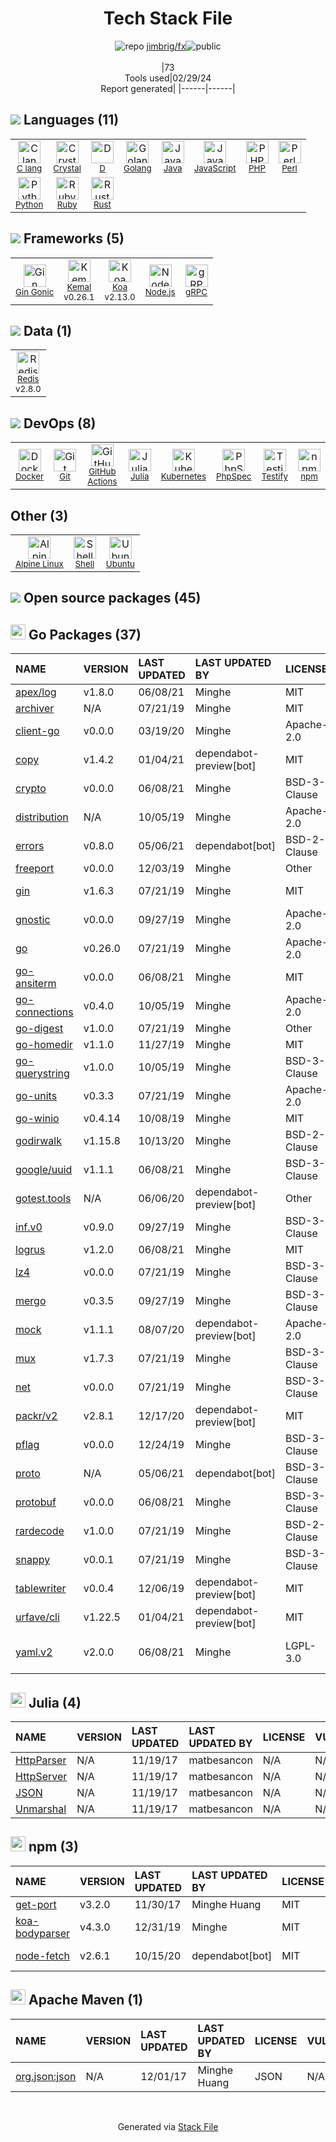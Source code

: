 <!--
&lt;--- Readme.md Snippet without images Start ---&gt;
## Tech Stack
jimbrig/fx is built on the following main stack:

- [C lang](http://en.wikipedia.org/wiki/C_(programming_language)) – Languages
- [Crystal](http://crystal-lang.org/) – Languages
- [D](http://dlang.org/) – Languages
- [Golang](http://golang.org/) – Languages
- [Java](https://www.java.com) – Languages
- [JavaScript](https://developer.mozilla.org/en-US/docs/Web/JavaScript) – Languages
- [PHP](http://www.php.net/) – Languages
- [Perl](http://www.perl.org/) – Languages
- [Python](https://www.python.org) – Languages
- [Ruby](https://www.ruby-lang.org) – Languages
- [Rust](http://www.rust-lang.org/) – Languages
- [Gin Gonic](https://gin-gonic.com/) – Frameworks (Full Stack)
- [Kemal](http://kemalcr.com/) – Microframeworks (Backend)
- [Koa](http://koajs.com/) – Microframeworks (Backend)
- [Node.js](http://nodejs.org/) – Frameworks (Full Stack)
- [gRPC](https://grpc.io/) – Remote Procedure Call (RPC)
- [Redis](http://redis.io/) – In-Memory Databases
- [Docker](https://www.docker.com/) – Virtual Machine Platforms & Containers
- [GitHub Actions](https://github.com/features/actions) – Continuous Integration
- [Kubernetes](http://kubernetes.io/) – Container Tools
- [PhpSpec](http://www.phpspec.net/en/latest/) – Testing Frameworks
- [Testify](https://github.com/stretchr/testify) – Go Testing
- [Alpine Linux](https://www.alpinelinux.org/) – Operating Systems
- [Shell](https://en.wikipedia.org/wiki/Shell_script) – Shells
- [Ubuntu](http://www.ubuntu.com/) – Operating Systems

Full tech stack [here](/techstack.md)

&lt;--- Readme.md Snippet without images End ---&gt;

&lt;--- Readme.md Snippet with images Start ---&gt;
## Tech Stack
jimbrig/fx is built on the following main stack:

- <img width='25' height='25' src='https://img.stackshare.io/no-img-open-source.png' alt='C lang'/> [C lang](http://en.wikipedia.org/wiki/C_(programming_language)) – Languages
- <img width='25' height='25' src='https://img.stackshare.io/service/3381/_iXHOD-1.png' alt='Crystal'/> [Crystal](http://crystal-lang.org/) – Languages
- <img width='25' height='25' src='https://img.stackshare.io/service/3117/d-5.png' alt='D'/> [D](http://dlang.org/) – Languages
- <img width='25' height='25' src='https://img.stackshare.io/service/1005/O6AczwfV_400x400.png' alt='Golang'/> [Golang](http://golang.org/) – Languages
- <img width='25' height='25' src='https://img.stackshare.io/service/995/K85ZWV2F.png' alt='Java'/> [Java](https://www.java.com) – Languages
- <img width='25' height='25' src='https://img.stackshare.io/service/1209/javascript.jpeg' alt='JavaScript'/> [JavaScript](https://developer.mozilla.org/en-US/docs/Web/JavaScript) – Languages
- <img width='25' height='25' src='https://img.stackshare.io/service/991/hwUcGZ41_400x400.jpg' alt='PHP'/> [PHP](http://www.php.net/) – Languages
- <img width='25' height='25' src='https://img.stackshare.io/service/1048/perl.png' alt='Perl'/> [Perl](http://www.perl.org/) – Languages
- <img width='25' height='25' src='https://img.stackshare.io/service/993/pUBY5pVj.png' alt='Python'/> [Python](https://www.python.org) – Languages
- <img width='25' height='25' src='https://img.stackshare.io/service/989/ruby.png' alt='Ruby'/> [Ruby](https://www.ruby-lang.org) – Languages
- <img width='25' height='25' src='https://img.stackshare.io/service/1070/v7txhrjp9pdqrkdtxxp0.png' alt='Rust'/> [Rust](http://www.rust-lang.org/) – Languages
- <img width='25' height='25' src='https://img.stackshare.io/service/4221/7894478.png' alt='Gin Gonic'/> [Gin Gonic](https://gin-gonic.com/) – Frameworks (Full Stack)
- <img width='25' height='25' src='https://img.stackshare.io/service/4609/15321198.png' alt='Kemal'/> [Kemal](http://kemalcr.com/) – Microframeworks (Backend)
- <img width='25' height='25' src='https://img.stackshare.io/service/1726/5055057.png' alt='Koa'/> [Koa](http://koajs.com/) – Microframeworks (Backend)
- <img width='25' height='25' src='https://img.stackshare.io/service/1011/n1JRsFeB_400x400.png' alt='Node.js'/> [Node.js](http://nodejs.org/) – Frameworks (Full Stack)
- <img width='25' height='25' src='https://img.stackshare.io/service/4670/default_d811b0ac72205af84aca21f967594338580be913.png' alt='gRPC'/> [gRPC](https://grpc.io/) – Remote Procedure Call (RPC)
- <img width='25' height='25' src='https://img.stackshare.io/service/1031/default_cbce472cd134adc6688572f999e9122b9657d4ba.png' alt='Redis'/> [Redis](http://redis.io/) – In-Memory Databases
- <img width='25' height='25' src='https://img.stackshare.io/service/586/n4u37v9t_400x400.png' alt='Docker'/> [Docker](https://www.docker.com/) – Virtual Machine Platforms & Containers
- <img width='25' height='25' src='https://img.stackshare.io/service/11563/actions.png' alt='GitHub Actions'/> [GitHub Actions](https://github.com/features/actions) – Continuous Integration
- <img width='25' height='25' src='https://img.stackshare.io/service/1885/21_d3cvM.png' alt='Kubernetes'/> [Kubernetes](http://kubernetes.io/) – Container Tools
- <img width='25' height='25' src='https://img.stackshare.io/service/3502/6b9dfb07681dee602dbdf75d9393f07c_400x400.png' alt='PhpSpec'/> [PhpSpec](http://www.phpspec.net/en/latest/) – Testing Frameworks
- <img width='25' height='25' src='https://img.stackshare.io/service/8695/stretchr.png' alt='Testify'/> [Testify](https://github.com/stretchr/testify) – Go Testing
- <img width='25' height='25' src='https://img.stackshare.io/service/6429/alpine_linux.png' alt='Alpine Linux'/> [Alpine Linux](https://www.alpinelinux.org/) – Operating Systems
- <img width='25' height='25' src='https://img.stackshare.io/service/4631/default_c2062d40130562bdc836c13dbca02d318205a962.png' alt='Shell'/> [Shell](https://en.wikipedia.org/wiki/Shell_script) – Shells
- <img width='25' height='25' src='https://img.stackshare.io/service/3511/cof_orange_hex.jpg' alt='Ubuntu'/> [Ubuntu](http://www.ubuntu.com/) – Operating Systems

Full tech stack [here](/techstack.md)

&lt;--- Readme.md Snippet with images End ---&gt;
-->
<div align="center">

# Tech Stack File
![](https://img.stackshare.io/repo.svg "repo") [jimbrig/fx](https://github.com/jimbrig/fx)![](https://img.stackshare.io/public_badge.svg "public")
<br/><br/>
|73<br/>Tools used|02/29/24 <br/>Report generated|
|------|------|
</div>

## <img src='https://img.stackshare.io/languages.svg'/> Languages (11)
<table><tr>
  <td align='center'>
  <img width='36' height='36' src='https://img.stackshare.io/no-img-open-source.png' alt='C lang'>
  <br>
  <sub><a href="http://en.wikipedia.org/wiki/C_(programming_language)">C lang</a></sub>
  <br>
  <sub></sub>
</td>

<td align='center'>
  <img width='36' height='36' src='https://img.stackshare.io/service/3381/_iXHOD-1.png' alt='Crystal'>
  <br>
  <sub><a href="http://crystal-lang.org/">Crystal</a></sub>
  <br>
  <sub></sub>
</td>

<td align='center'>
  <img width='36' height='36' src='https://img.stackshare.io/service/3117/d-5.png' alt='D'>
  <br>
  <sub><a href="http://dlang.org/">D</a></sub>
  <br>
  <sub></sub>
</td>

<td align='center'>
  <img width='36' height='36' src='https://img.stackshare.io/service/1005/O6AczwfV_400x400.png' alt='Golang'>
  <br>
  <sub><a href="http://golang.org/">Golang</a></sub>
  <br>
  <sub></sub>
</td>

<td align='center'>
  <img width='36' height='36' src='https://img.stackshare.io/service/995/K85ZWV2F.png' alt='Java'>
  <br>
  <sub><a href="https://www.java.com">Java</a></sub>
  <br>
  <sub></sub>
</td>

<td align='center'>
  <img width='36' height='36' src='https://img.stackshare.io/service/1209/javascript.jpeg' alt='JavaScript'>
  <br>
  <sub><a href="https://developer.mozilla.org/en-US/docs/Web/JavaScript">JavaScript</a></sub>
  <br>
  <sub></sub>
</td>

<td align='center'>
  <img width='36' height='36' src='https://img.stackshare.io/service/991/hwUcGZ41_400x400.jpg' alt='PHP'>
  <br>
  <sub><a href="http://www.php.net/">PHP</a></sub>
  <br>
  <sub></sub>
</td>

<td align='center'>
  <img width='36' height='36' src='https://img.stackshare.io/service/1048/perl.png' alt='Perl'>
  <br>
  <sub><a href="http://www.perl.org/">Perl</a></sub>
  <br>
  <sub></sub>
</td>

</tr>
<tr>
  <td align='center'>
  <img width='36' height='36' src='https://img.stackshare.io/service/993/pUBY5pVj.png' alt='Python'>
  <br>
  <sub><a href="https://www.python.org">Python</a></sub>
  <br>
  <sub></sub>
</td>

<td align='center'>
  <img width='36' height='36' src='https://img.stackshare.io/service/989/ruby.png' alt='Ruby'>
  <br>
  <sub><a href="https://www.ruby-lang.org">Ruby</a></sub>
  <br>
  <sub></sub>
</td>

<td align='center'>
  <img width='36' height='36' src='https://img.stackshare.io/service/1070/v7txhrjp9pdqrkdtxxp0.png' alt='Rust'>
  <br>
  <sub><a href="http://www.rust-lang.org/">Rust</a></sub>
  <br>
  <sub></sub>
</td>

</tr>
</table>

## <img src='https://img.stackshare.io/frameworks.svg'/> Frameworks (5)
<table><tr>
  <td align='center'>
  <img width='36' height='36' src='https://img.stackshare.io/service/4221/7894478.png' alt='Gin Gonic'>
  <br>
  <sub><a href="https://gin-gonic.com/">Gin Gonic</a></sub>
  <br>
  <sub></sub>
</td>

<td align='center'>
  <img width='36' height='36' src='https://img.stackshare.io/service/4609/15321198.png' alt='Kemal'>
  <br>
  <sub><a href="http://kemalcr.com/">Kemal</a></sub>
  <br>
  <sub>v0.26.1</sub>
</td>

<td align='center'>
  <img width='36' height='36' src='https://img.stackshare.io/service/1726/5055057.png' alt='Koa'>
  <br>
  <sub><a href="http://koajs.com/">Koa</a></sub>
  <br>
  <sub>v2.13.0</sub>
</td>

<td align='center'>
  <img width='36' height='36' src='https://img.stackshare.io/service/1011/n1JRsFeB_400x400.png' alt='Node.js'>
  <br>
  <sub><a href="http://nodejs.org/">Node.js</a></sub>
  <br>
  <sub></sub>
</td>

<td align='center'>
  <img width='36' height='36' src='https://img.stackshare.io/service/4670/default_d811b0ac72205af84aca21f967594338580be913.png' alt='gRPC'>
  <br>
  <sub><a href="https://grpc.io/">gRPC</a></sub>
  <br>
  <sub></sub>
</td>

</tr>
</table>

## <img src='https://img.stackshare.io/databases.svg'/> Data (1)
<table><tr>
  <td align='center'>
  <img width='36' height='36' src='https://img.stackshare.io/service/1031/default_cbce472cd134adc6688572f999e9122b9657d4ba.png' alt='Redis'>
  <br>
  <sub><a href="http://redis.io/">Redis</a></sub>
  <br>
  <sub>v2.8.0</sub>
</td>

</tr>
</table>

## <img src='https://img.stackshare.io/devops.svg'/> DevOps (8)
<table><tr>
  <td align='center'>
  <img width='36' height='36' src='https://img.stackshare.io/service/586/n4u37v9t_400x400.png' alt='Docker'>
  <br>
  <sub><a href="https://www.docker.com/">Docker</a></sub>
  <br>
  <sub></sub>
</td>

<td align='center'>
  <img width='36' height='36' src='https://img.stackshare.io/service/1046/git.png' alt='Git'>
  <br>
  <sub><a href="http://git-scm.com/">Git</a></sub>
  <br>
  <sub></sub>
</td>

<td align='center'>
  <img width='36' height='36' src='https://img.stackshare.io/service/11563/actions.png' alt='GitHub Actions'>
  <br>
  <sub><a href="https://github.com/features/actions">GitHub Actions</a></sub>
  <br>
  <sub></sub>
</td>

<td align='center'>
  <img width='36' height='36' src='https://img.stackshare.io/package_manager/3914/default_a30825f60d1159a8bca0d7d45c4988f63eeb2b0f.png' alt='Julia'>
  <br>
  <sub><a href="http://pkg.julialang.org/">Julia</a></sub>
  <br>
  <sub></sub>
</td>

<td align='center'>
  <img width='36' height='36' src='https://img.stackshare.io/service/1885/21_d3cvM.png' alt='Kubernetes'>
  <br>
  <sub><a href="http://kubernetes.io/">Kubernetes</a></sub>
  <br>
  <sub></sub>
</td>

<td align='center'>
  <img width='36' height='36' src='https://img.stackshare.io/service/3502/6b9dfb07681dee602dbdf75d9393f07c_400x400.png' alt='PhpSpec'>
  <br>
  <sub><a href="http://www.phpspec.net/en/latest/">PhpSpec</a></sub>
  <br>
  <sub></sub>
</td>

<td align='center'>
  <img width='36' height='36' src='https://img.stackshare.io/service/8695/stretchr.png' alt='Testify'>
  <br>
  <sub><a href="https://github.com/stretchr/testify">Testify</a></sub>
  <br>
  <sub></sub>
</td>

<td align='center'>
  <img width='36' height='36' src='https://img.stackshare.io/service/1120/lejvzrnlpb308aftn31u.png' alt='npm'>
  <br>
  <sub><a href="https://www.npmjs.com/">npm</a></sub>
  <br>
  <sub></sub>
</td>

</tr>
</table>

## Other (3)
<table><tr>
  <td align='center'>
  <img width='36' height='36' src='https://img.stackshare.io/service/6429/alpine_linux.png' alt='Alpine Linux'>
  <br>
  <sub><a href="https://www.alpinelinux.org/">Alpine Linux</a></sub>
  <br>
  <sub></sub>
</td>

<td align='center'>
  <img width='36' height='36' src='https://img.stackshare.io/service/4631/default_c2062d40130562bdc836c13dbca02d318205a962.png' alt='Shell'>
  <br>
  <sub><a href="https://en.wikipedia.org/wiki/Shell_script">Shell</a></sub>
  <br>
  <sub></sub>
</td>

<td align='center'>
  <img width='36' height='36' src='https://img.stackshare.io/service/3511/cof_orange_hex.jpg' alt='Ubuntu'>
  <br>
  <sub><a href="http://www.ubuntu.com/">Ubuntu</a></sub>
  <br>
  <sub></sub>
</td>

</tr>
</table>


## <img src='https://img.stackshare.io/group.svg' /> Open source packages (45)</h2>

## <img width='24' height='24' src='https://img.stackshare.io/service/21112/default_1346bbda8fe03e4dce5601323a3ca47a10c1ae36.png'/> Go Packages (37)

|NAME|VERSION|LAST UPDATED|LAST UPDATED BY|LICENSE|VULNERABILITIES|
|:------|:------|:------|:------|:------|:------|
|[apex/log](https://pkg.go.dev/github.com/apex/log)|v1.8.0|06/08/21|Minghe |MIT|N/A|
|[archiver](https://pkg.go.dev/github.com/mholt/archiver)|N/A|07/21/19|Minghe |MIT|N/A|
|[client-go](https://pkg.go.dev/k8s.io/client-go)|v0.0.0|03/19/20|Minghe |Apache-2.0|N/A|
|[copy](https://pkg.go.dev/github.com/otiai10/copy)|v1.4.2|01/04/21|dependabot-preview[bot] |MIT|N/A|
|[crypto](https://pkg.go.dev/golang.org/x/crypto)|v0.0.0|06/08/21|Minghe |BSD-3-Clause|[CVE-2020-9283](https://github.com/advisories/GHSA-ffhg-7mh4-33c4) (Moderate)|
|[distribution](https://pkg.go.dev/github.com/docker/distribution)|N/A|10/05/19|Minghe |Apache-2.0|N/A|
|[errors](https://pkg.go.dev/github.com/pkg/errors)|v0.8.0|05/06/21|dependabot[bot] |BSD-2-Clause|N/A|
|[freeport](https://pkg.go.dev/github.com/phayes/freeport)|v0.0.0|12/03/19|Minghe |Other|N/A|
|[gin](https://pkg.go.dev/github.com/gin-gonic/gin)|v1.6.3|07/21/19|Minghe |MIT|[CVE-2020-28483](https://github.com/advisories/GHSA-h395-qcrw-5vmq) (High)|
|[gnostic](https://pkg.go.dev/github.com/googleapis/gnostic)|v0.0.0|09/27/19|Minghe |Apache-2.0|N/A|
|[go](https://pkg.go.dev/cloud.google.com/go)|v0.26.0|07/21/19|Minghe |Apache-2.0|N/A|
|[go-ansiterm](https://pkg.go.dev/github.com/Azure/go-ansiterm)|v0.0.0|06/08/21|Minghe |MIT|N/A|
|[go-connections](https://pkg.go.dev/github.com/docker/go-connections)|v0.4.0|10/05/19|Minghe |Apache-2.0|N/A|
|[go-digest](https://pkg.go.dev/github.com/opencontainers/go-digest)|v1.0.0|07/21/19|Minghe |Other|N/A|
|[go-homedir](https://pkg.go.dev/github.com/mitchellh/go-homedir)|v1.1.0|11/27/19|Minghe |MIT|N/A|
|[go-querystring](https://pkg.go.dev/github.com/google/go-querystring)|v1.0.0|10/05/19|Minghe |BSD-3-Clause|N/A|
|[go-units](https://pkg.go.dev/github.com/docker/go-units)|v0.3.3|07/21/19|Minghe |Apache-2.0|N/A|
|[go-winio](https://pkg.go.dev/github.com/Microsoft/go-winio)|v0.4.14|10/08/19|Minghe |MIT|N/A|
|[godirwalk](https://pkg.go.dev/github.com/karrick/godirwalk)|v1.15.8|10/13/20|Minghe |BSD-2-Clause|N/A|
|[google/uuid](https://pkg.go.dev/github.com/google/uuid)|v1.1.1|06/08/21|Minghe |BSD-3-Clause|N/A|
|[gotest.tools](https://pkg.go.dev/github.com/gotestyourself/gotest.tools)|N/A|06/06/20|dependabot-preview[bot] |Other|N/A|
|[inf.v0](https://pkg.go.dev/gopkg.in/inf.v0)|v0.9.0|09/27/19|Minghe |BSD-3-Clause|N/A|
|[logrus](https://pkg.go.dev/github.com/sirupsen/logrus)|v1.2.0|06/08/21|Minghe |MIT|N/A|
|[lz4](https://pkg.go.dev/github.com/pierrec/lz4)|v0.0.0|07/21/19|Minghe |BSD-3-Clause|N/A|
|[mergo](https://pkg.go.dev/github.com/imdario/mergo)|v0.3.5|09/27/19|Minghe |BSD-3-Clause|N/A|
|[mock](https://pkg.go.dev/github.com/golang/mock)|v1.1.1|08/07/20|dependabot-preview[bot] |Apache-2.0|N/A|
|[mux](https://pkg.go.dev/github.com/gorilla/mux)|v1.7.3|07/21/19|Minghe |BSD-3-Clause|N/A|
|[net](https://pkg.go.dev/golang.org/x/net)|v0.0.0|07/21/19|Minghe |BSD-3-Clause|N/A|
|[packr/v2](https://pkg.go.dev/github.com/gobuffalo/packr/v2)|v2.8.1|12/17/20|dependabot-preview[bot] |MIT|N/A|
|[pflag](https://pkg.go.dev/github.com/spf13/pflag)|v0.0.0|12/24/19|Minghe |BSD-3-Clause|N/A|
|[proto](https://pkg.go.dev/github.com/golang/protobuf/proto)|N/A|05/06/21|dependabot[bot] |BSD-3-Clause|N/A|
|[protobuf](https://pkg.go.dev/github.com/golang/protobuf)|v0.0.0|06/08/21|Minghe |BSD-3-Clause|N/A|
|[rardecode](https://pkg.go.dev/github.com/nwaples/rardecode)|v1.0.0|07/21/19|Minghe |BSD-2-Clause|N/A|
|[snappy](https://pkg.go.dev/github.com/golang/snappy)|v0.0.1|07/21/19|Minghe |BSD-3-Clause|N/A|
|[tablewriter](https://pkg.go.dev/github.com/olekukonko/tablewriter)|v0.0.4|12/06/19|dependabot-preview[bot] |MIT|N/A|
|[urfave/cli](https://pkg.go.dev/github.com/urfave/cli)|v1.22.5|01/04/21|dependabot-preview[bot] |MIT|N/A|
|[yaml.v2](https://pkg.go.dev/gopkg.in/yaml.v2)|v2.0.0|06/08/21|Minghe |LGPL-3.0|[CVE-2019-11254](https://github.com/advisories/GHSA-wxc4-f4m6-wwqv) (Moderate)|


## <img width='24' height='24' src='https://img.stackshare.io/package_manager/3914/default_a30825f60d1159a8bca0d7d45c4988f63eeb2b0f.png'/> Julia (4)

|NAME|VERSION|LAST UPDATED|LAST UPDATED BY|LICENSE|VULNERABILITIES|
|:------|:------|:------|:------|:------|:------|
|[HttpParser](http://pkg.julialang.org/HttpParser)|N/A|11/19/17|matbesancon |N/A|N/A|
|[HttpServer](http://pkg.julialang.org/HttpServer)|N/A|11/19/17|matbesancon |N/A|N/A|
|[JSON](http://pkg.julialang.org/JSON)|N/A|11/19/17|matbesancon |N/A|N/A|
|[Unmarshal](http://pkg.julialang.org/Unmarshal)|N/A|11/19/17|matbesancon |N/A|N/A|


## <img width='24' height='24' src='https://img.stackshare.io/service/1120/lejvzrnlpb308aftn31u.png'/> npm (3)

|NAME|VERSION|LAST UPDATED|LAST UPDATED BY|LICENSE|VULNERABILITIES|
|:------|:------|:------|:------|:------|:------|
|[get-port](https://www.npmjs.com/get-port)|v3.2.0|11/30/17|Minghe Huang |MIT|N/A|
|[koa-bodyparser](https://www.npmjs.com/koa-bodyparser)|v4.3.0|12/31/19|Minghe |MIT|N/A|
|[node-fetch](https://www.npmjs.com/node-fetch)|v2.6.1|10/15/20|dependabot[bot] |MIT|[CVE-2022-0235](https://github.com/advisories/GHSA-r683-j2x4-v87g) (High)|


## <img width='24' height='24' src='https://img.stackshare.io/package_manager/977/default_9833f2ef0bbc2a946b4cc5e9307264033361076b.png'/> Apache Maven (1)

|NAME|VERSION|LAST UPDATED|LAST UPDATED BY|LICENSE|VULNERABILITIES|
|:------|:------|:------|:------|:------|:------|
|[org.json:json](https://github.com/douglascrockford/JSON-java)|N/A|12/01/17|Minghe Huang |JSON|N/A|

<br/>
<div align='center'>

Generated via [Stack File](https://github.com/marketplace/stack-file)
